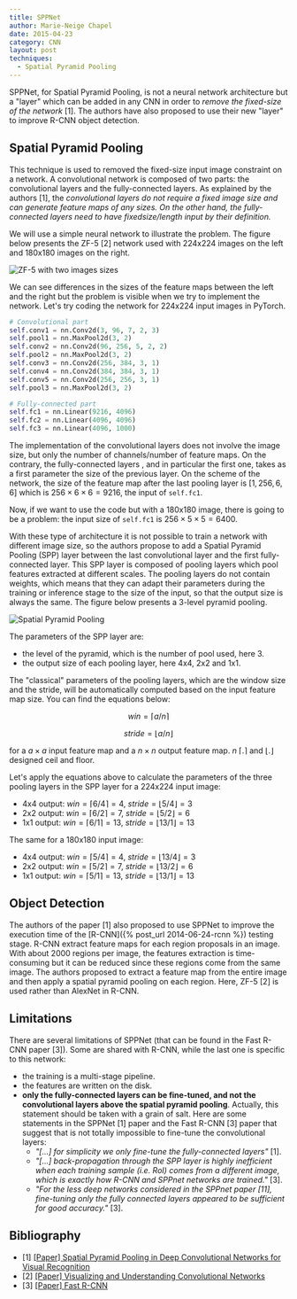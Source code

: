 ```yaml
---
title: SPPNet
author: Marie-Neige Chapel
date: 2015-04-23
category: CNN
layout: post
techniques:
  - Spatial Pyramid Pooling
---
```


SPPNet, for Spatial Pyramid Pooling, is not a neural network architecture but a "layer" which can be added in any CNN in order to *remove the fixed-size of the network* [1]. The authors have also proposed to use their new "layer" to improve R-CNN object detection.

## Spatial Pyramid Pooling

This technique is used to removed the fixed-size input image constraint on a network. A convolutional network is composed of two parts: the convolutional layers and the fully-connected layers. As explained by the authors [1], the *convolutional layers do not require a fixed image size and can generate feature maps of any sizes. On the other hand, the fully-connected layers need to have fixedsize/length input by their definition.*

We will use a simple neural network to illustrate the problem. The figure below presents the ZF-5 [2] network used with 224x224 images on the left and 180x180 images on the right.

![ZF-5 with two images sizes]({{site.baseurl}}/assets/img/zf_5_two_image_sizes.svg)

We can see differences in the sizes of the feature maps between the left and the right but the problem is visible when we try to implement the network. Let's try coding the network for 224x224 input images in PyTorch.

```python
# Convolutional part
self.conv1 = nn.Conv2d(3, 96, 7, 2, 3)
self.pool1 = nn.MaxPool2d(3, 2)
self.conv2 = nn.Conv2d(96, 256, 5, 2, 2)
self.pool2 = nn.MaxPool2d(3, 2)
self.conv3 = nn.Conv2d(256, 384, 3, 1)
self.conv4 = nn.Conv2d(384, 384, 3, 1)
self.conv5 = nn.Conv2d(256, 256, 3, 1)
self.pool3 = nn.MaxPool2d(3, 2)

# Fully-connected part
self.fc1 = nn.Linear(9216, 4096)
self.fc2 = nn.Linear(4096, 4096)
self.fc3 = nn.Linear(4096, 1000)
```

The implementation of the convolutional layers does not involve the image size, but only the number of channels/number of feature maps. On the contrary, the fully-connected layers , and in particular the first one, takes as a first parameter the size of the previous layer. On the scheme of the network, the size of the feature map after the last pooling layer is $[1, 256, 6, 6]$ which is $256 \times 6 \times 6 = 9216$, the input of `self.fc1`.

Now, if we want to use the code but with a 180x180 image, there is going to be a problem: the input size of `self.fc1` is $256 \times 5 \times 5 = 6400$.

With these type of architecture it is not possible to train a network with different image size, so the authors propose to add a Spatial Pyramid Pooling (SPP) layer between the last convolutional layer and the first fully-connected layer. This SPP layer is composed of pooling layers which pool features extracted at different scales. The pooling layers do not contain weights, which means that they can adapt their parameters during the training or inference stage to the size of the input, so that the output size is always the same. The figure below presents a 3-level pyramid pooling.

![Spatial Pyramid Pooling]({{site.baseurl}}/assets/img/spatial_pyramid_pooling.svg)

The parameters of the SPP layer are:

- the level of the pyramid, which is the number of pool used, here 3.
- the output size of each pooling layer, here 4x4, 2x2 and 1x1.

The "classical" parameters of the pooling layers, which are the window size and the stride, will be automatically computed based on the input feature map size. You can find the equations below:

$$ win = \lceil a/n \rceil $$

$$ stride = \lfloor a/n \rfloor $$

for a $a \times a$ input feature map and a $n \times n$ output feature map. $n$ $\lceil . \rceil$ and $\lfloor . \rfloor$ designed ceil and floor.

Let's apply the equations above to calculate the parameters of the three pooling layers in the SPP layer for a 224x224 input image:

- 4x4 output: $win = \lceil 6/4 \rceil = 4$, $stride = \lfloor 5/4 \rfloor = 3$
- 2x2 output: $win = \lceil 6/2 \rceil = 7$, $stride = \lfloor 5/2 \rfloor = 6$
- 1x1 output: $win = \lceil 6/1 \rceil = 13$, $stride = \lfloor 13/1 \rfloor = 13$

The same for a 180x180 input image:

- 4x4 output: $win = \lceil 5/4 \rceil = 4$, $stride = \lfloor 13/4 \rfloor = 3$
- 2x2 output: $win = \lceil 5/2 \rceil = 7$, $stride = \lfloor 13/2 \rfloor = 6$
- 1x1 output: $win = \lceil 5/1 \rceil = 13$, $stride = \lfloor 13/1 \rfloor = 13$

## Object Detection

The authors of the paper [1] also proposed to use SPPNet to improve the execution time of the [R-CNN]({% post_url 2014-06-24-rcnn %}) testing stage. R-CNN extract feature maps for each region proposals in an image. With about 2000 regions per image, the features extraction is time-consuming but it can be reduced since these regions come from the same image. The authors proposed to extract a feature map from the entire image and then apply a spatial pyramid pooling on each region. Here, ZF-5 [2] is used rather than AlexNet in R-CNN.

## Limitations

There are several limitations of SPPNet (that can be found in the Fast R-CNN paper [3]). Some are shared with R-CNN, while the last one is specific to this network:

- the training is a multi-stage pipeline.
- the features are written on the disk.
- **only the fully-connected layers can be fine-tuned, and not the convolutional layers above the spatial pyramid pooling**. Actually, this statement should be taken with a grain of salt. Here are some statements in the SPPNet [1] paper and the Fast R-CNN [3] paper that suggest that is not totally impossible to fine-tune the convolutional layers:
  - *"[...] for simplicity we only fine-tune the fully-connected layers"* [1].
  - *"[...] back-propagation through the SPP layer is highly inefficient when each training sample (i.e. RoI) comes from a different image, which is exactly how R-CNN and SPPnet networks are trained."* [3].
  - *"For the less deep networks considered in the SPPnet paper [11], fine-tuning only the fully connected layers appeared to be sufficient for good accuracy."* [3].

## Bibliography

- [1] [[Paper] Spatial Pyramid Pooling in Deep Convolutional Networks for Visual Recognition](https://arxiv.org/pdf/1406.4729)
- [2] [[Paper] Visualizing and Understanding Convolutional Networks](https://arxiv.org/pdf/1311.2901)
- [3] [[Paper] Fast R-CNN](https://www.cv-foundation.org/openaccess/content_iccv_2015/papers/Girshick_Fast_R-CNN_ICCV_2015_paper.pdf)
